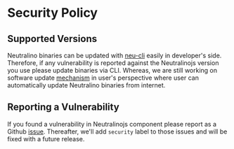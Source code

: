 # Security Policy

## Supported Versions

Neutralino binaries can be updated with [neu-cli](https://neutralino.js.org/docs/#/tools/cli) easily in developer's side. 
Therefore, if any vulnerability is reported against the Neutralinojs version you use please update binaries via CLI.
Whereas, we are still working on software update [mechanism](https://github.com/neutralinojs/neutralinojs/issues/268) in user's perspective where user can automatically update Neutralino binaries from internet.

## Reporting a Vulnerability

If you found a vulnerability in Neutralinojs component please report as a Github [issue](https://github.com/neutralinojs/neutralinojs/issues).
Thereafter, we'll add `security` label to those issues and will be fixed with a future release.
